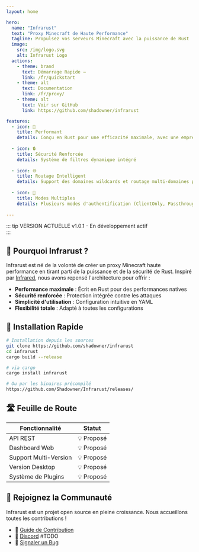 ```yaml
---
layout: home

hero:
  name: "Infrarust"
  text: "Proxy Minecraft de Haute Performance"
  tagline: Propulsez vos serveurs Minecraft avec la puissance de Rust
  image:
    src: /img/logo.svg
    alt: Infrarust Logo
  actions:
    - theme: brand
      text: Démarrage Rapide →
      link: /fr/quickstart
    - theme: alt
      text: Documentation
      link: /fr/proxy/
    - theme: alt
      text: Voir sur GitHub
      link: https://github.com/shadowner/infrarust

features:
  - icon: 🚀
    title: Performant
    details: Conçu en Rust pour une efficacité maximale, avec une empreinte mémoire minimale et une utilisation optimisée du CPU.
  
  - icon: 🔒
    title: Sécurité Renforcée
    details: Système de filtres dynamique intégré
  
  - icon: 🌐
    title: Routage Intelligent
    details: Support des domaines wildcards et routage multi-domaines pour une flexibilité maximale.
  
  - icon: 🔄
    title: Modes Multiples
    details: Plusieurs modes d'authentification (ClientOnly, Passthrough, Offline) pour s'adapter à vos besoins.
  
---
```


::: tip VERSION ACTUELLE
<span class="version-tag">v1.0.1</span> - En développement actif
<br>
:::

## 🎯 Pourquoi Infrarust ?

Infrarust est né de la volonté de créer un proxy Minecraft haute performance en tirant parti de la puissance et de la sécurité de Rust. Inspiré par [Infrared](https://infrared.dev/), nous avons repensé l'architecture pour offrir :

- **Performance maximale** : Écrit en Rust pour des performances natives
- **Sécurité renforcée** : Protection intégrée contre les attaques
- **Simplicité d'utilisation** : Configuration intuitive en YAML
- **Flexibilité totale** : Adapté à toutes les configurations

## 🚀 Installation Rapide

```bash
# Installation depuis les sources
git clone https://github.com/shadowner/infrarust
cd infrarust
cargo build --release

# via cargo
cargo install infrarust

# Ou par les binaires précompilé
https://github.com/Shadowner/Infrarust/releases/
```

## 🛣️ Feuille de Route

| Fonctionnalité | Statut |
|----------------|--------|
| API REST | 💡 Proposé |
| Dashboard Web | 💡 Proposé |
| Support Multi-Version | 💡 Proposé |
| Version Desktop | 💡 Proposé |
| Système de Plugins | 💡 Proposé |

## 🤝 Rejoignez la Communauté

Infrarust est un projet open source en pleine croissance. Nous accueillons toutes les contributions !

- 📖 [Guide de Contribution](/contributing/)
- 💬 [Discord](https://discord.gg/uzs5nZsWaB) #TODO
- 🐛 [Signaler un Bug](https://github.com/shadowner/infrarust/issues)

